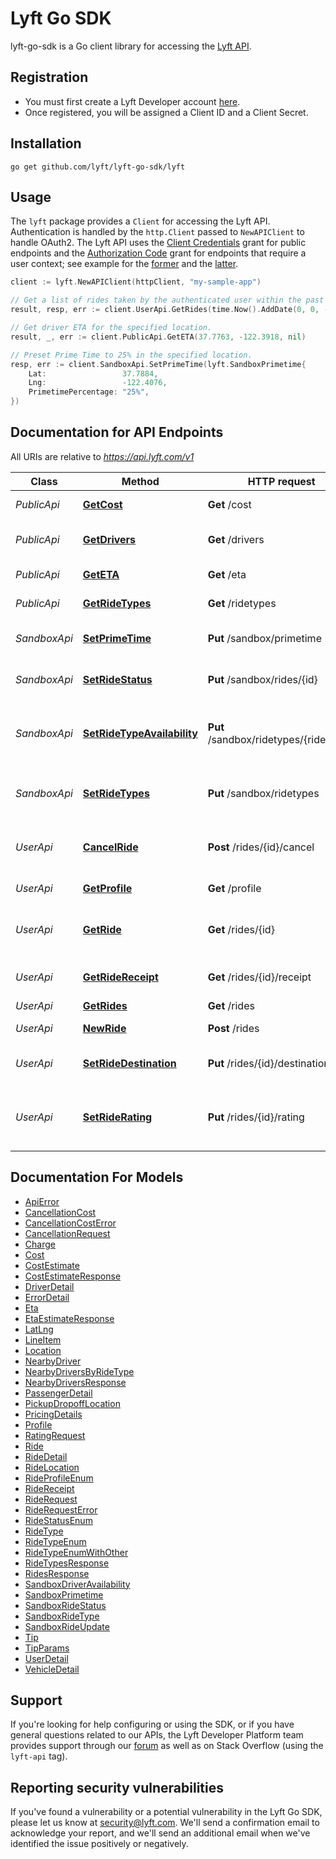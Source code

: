 # Lyft Go SDK

lyft-go-sdk is a Go client library for accessing the [Lyft API](https://developer.lyft.com/docs).

## Registration
- You must first create a Lyft Developer account [here](https://www.lyft.com/developers).
- Once registered, you will be assigned a Client ID and a Client Secret.

## Installation

```console
go get github.com/lyft/lyft-go-sdk/lyft
```

## Usage

The `lyft` package provides a `Client` for accessing the Lyft API. Authentication is handled by the `http.Client` passed to `NewAPIClient` to handle OAuth2. The Lyft API uses the [Client Credentials](https://developer.lyft.com/docs/authentication#section-client-credentials-2-legged-flow-for-public-endpoints) grant for public endpoints and the [Authorization Code](https://developer.lyft.com/docs/authentication#section-3-legged-flow-for-accessing-user-specific-endpoints) grant for endpoints that require a user context; see example for the [former](https://github.com/lyft/lyft-go-sdk/blob/master/examples/public/main.go) and the [latter](https://github.com/lyft/lyft-go-sdk/blob/master/examples/user/main.go). 

```go
client := lyft.NewAPIClient(httpClient, "my-sample-app")

// Get a list of rides taken by the authenticated user within the past 30 days.
result, resp, err := client.UserApi.GetRides(time.Now().AddDate(0, 0, -30), nil)

// Get driver ETA for the specified location.
result, _, err := client.PublicApi.GetETA(37.7763, -122.3918, nil)

// Preset Prime Time to 25% in the specified location.
resp, err := client.SandboxApi.SetPrimeTime(lyft.SandboxPrimetime{
	Lat:                 37.7884,
	Lng:                 -122.4076,
	PrimetimePercentage: "25%",
})
```

## Documentation for API Endpoints

All URIs are relative to *https://api.lyft.com/v1*

Class | Method | HTTP request | Description
------------ | ------------- | ------------- | -------------
*PublicApi* | [**GetCost**](https://github.com/lyft/lyft-go-sdk/tree/master/lyft/docs/PublicApi.md#getcost) | **Get** /cost | Cost estimates
*PublicApi* | [**GetDrivers**](https://github.com/lyft/lyft-go-sdk/tree/master/lyft/docs/PublicApi.md#getdrivers) | **Get** /drivers | Available drivers nearby
*PublicApi* | [**GetETA**](https://github.com/lyft/lyft-go-sdk/tree/master/lyft/docs/PublicApi.md#geteta) | **Get** /eta | Pickup ETAs
*PublicApi* | [**GetRideTypes**](https://github.com/lyft/lyft-go-sdk/tree/master/lyft/docs/PublicApi.md#getridetypes) | **Get** /ridetypes | Types of rides
*SandboxApi* | [**SetPrimeTime**](https://github.com/lyft/lyft-go-sdk/tree/master/lyft/docs/SandboxApi.md#setprimetime) | **Put** /sandbox/primetime | Preset Prime Time percentage
*SandboxApi* | [**SetRideStatus**](https://github.com/lyft/lyft-go-sdk/tree/master/lyft/docs/SandboxApi.md#setridestatus) | **Put** /sandbox/rides/{id} | Propagate ride through ride status
*SandboxApi* | [**SetRideTypeAvailability**](https://github.com/lyft/lyft-go-sdk/tree/master/lyft/docs/SandboxApi.md#setridetypeavailability) | **Put** /sandbox/ridetypes/{ride_type} | Driver availability for processing ride request
*SandboxApi* | [**SetRideTypes**](https://github.com/lyft/lyft-go-sdk/tree/master/lyft/docs/SandboxApi.md#setridetypes) | **Put** /sandbox/ridetypes | Preset types of rides for sandbox
*UserApi* | [**CancelRide**](https://github.com/lyft/lyft-go-sdk/tree/master/lyft/docs/UserApi.md#cancelride) | **Post** /rides/{id}/cancel | Cancel a ongoing requested ride
*UserApi* | [**GetProfile**](https://github.com/lyft/lyft-go-sdk/tree/master/lyft/docs/UserApi.md#getprofile) | **Get** /profile | The user&#39;s general info
*UserApi* | [**GetRide**](https://github.com/lyft/lyft-go-sdk/tree/master/lyft/docs/UserApi.md#getride) | **Get** /rides/{id} | Get the ride detail of a given ride ID
*UserApi* | [**GetRideReceipt**](https://github.com/lyft/lyft-go-sdk/tree/master/lyft/docs/UserApi.md#getridereceipt) | **Get** /rides/{id}/receipt | Get the receipt of the rides.
*UserApi* | [**GetRides**](https://github.com/lyft/lyft-go-sdk/tree/master/lyft/docs/UserApi.md#getrides) | **Get** /rides | List rides
*UserApi* | [**NewRide**](https://github.com/lyft/lyft-go-sdk/tree/master/lyft/docs/UserApi.md#newride) | **Post** /rides | Request a Lyft
*UserApi* | [**SetRideDestination**](https://github.com/lyft/lyft-go-sdk/tree/master/lyft/docs/UserApi.md#setridedestination) | **Put** /rides/{id}/destination | Update the destination of the ride
*UserApi* | [**SetRideRating**](https://github.com/lyft/lyft-go-sdk/tree/master/lyft/docs/UserApi.md#setriderating) | **Put** /rides/{id}/rating | Add the passenger&#39;s rating, feedback, and tip


## Documentation For Models

 - [ApiError](https://github.com/lyft/lyft-go-sdk/tree/master/lyft/docs/ApiError.md)
 - [CancellationCost](https://github.com/lyft/lyft-go-sdk/tree/master/lyft/docs/CancellationCost.md)
 - [CancellationCostError](https://github.com/lyft/lyft-go-sdk/tree/master/lyft/docs/CancellationCostError.md)
 - [CancellationRequest](https://github.com/lyft/lyft-go-sdk/tree/master/lyft/docs/CancellationRequest.md)
 - [Charge](https://github.com/lyft/lyft-go-sdk/tree/master/lyft/docs/Charge.md)
 - [Cost](https://github.com/lyft/lyft-go-sdk/tree/master/lyft/docs/Cost.md)
 - [CostEstimate](https://github.com/lyft/lyft-go-sdk/tree/master/lyft/docs/CostEstimate.md)
 - [CostEstimateResponse](https://github.com/lyft/lyft-go-sdk/tree/master/lyft/docs/CostEstimateResponse.md)
 - [DriverDetail](https://github.com/lyft/lyft-go-sdk/tree/master/lyft/docs/DriverDetail.md)
 - [ErrorDetail](https://github.com/lyft/lyft-go-sdk/tree/master/lyft/docs/ErrorDetail.md)
 - [Eta](https://github.com/lyft/lyft-go-sdk/tree/master/lyft/docs/Eta.md)
 - [EtaEstimateResponse](https://github.com/lyft/lyft-go-sdk/tree/master/lyft/docs/EtaEstimateResponse.md)
 - [LatLng](https://github.com/lyft/lyft-go-sdk/tree/master/lyft/docs/LatLng.md)
 - [LineItem](https://github.com/lyft/lyft-go-sdk/tree/master/lyft/docs/LineItem.md)
 - [Location](https://github.com/lyft/lyft-go-sdk/tree/master/lyft/docs/Location.md)
 - [NearbyDriver](https://github.com/lyft/lyft-go-sdk/tree/master/lyft/docs/NearbyDriver.md)
 - [NearbyDriversByRideType](https://github.com/lyft/lyft-go-sdk/tree/master/lyft/docs/NearbyDriversByRideType.md)
 - [NearbyDriversResponse](https://github.com/lyft/lyft-go-sdk/tree/master/lyft/docs/NearbyDriversResponse.md)
 - [PassengerDetail](https://github.com/lyft/lyft-go-sdk/tree/master/lyft/docs/PassengerDetail.md)
 - [PickupDropoffLocation](https://github.com/lyft/lyft-go-sdk/tree/master/lyft/docs/PickupDropoffLocation.md)
 - [PricingDetails](https://github.com/lyft/lyft-go-sdk/tree/master/lyft/docs/PricingDetails.md)
 - [Profile](https://github.com/lyft/lyft-go-sdk/tree/master/lyft/docs/Profile.md)
 - [RatingRequest](https://github.com/lyft/lyft-go-sdk/tree/master/lyft/docs/RatingRequest.md)
 - [Ride](https://github.com/lyft/lyft-go-sdk/tree/master/lyft/docs/Ride.md)
 - [RideDetail](https://github.com/lyft/lyft-go-sdk/tree/master/lyft/docs/RideDetail.md)
 - [RideLocation](https://github.com/lyft/lyft-go-sdk/tree/master/lyft/docs/RideLocation.md)
 - [RideProfileEnum](https://github.com/lyft/lyft-go-sdk/tree/master/lyft/docs/RideProfileEnum.md)
 - [RideReceipt](https://github.com/lyft/lyft-go-sdk/tree/master/lyft/docs/RideReceipt.md)
 - [RideRequest](https://github.com/lyft/lyft-go-sdk/tree/master/lyft/docs/RideRequest.md)
 - [RideRequestError](https://github.com/lyft/lyft-go-sdk/tree/master/lyft/docs/RideRequestError.md)
 - [RideStatusEnum](https://github.com/lyft/lyft-go-sdk/tree/master/lyft/docs/RideStatusEnum.md)
 - [RideType](https://github.com/lyft/lyft-go-sdk/tree/master/lyft/docs/RideType.md)
 - [RideTypeEnum](https://github.com/lyft/lyft-go-sdk/tree/master/lyft/docs/RideTypeEnum.md)
 - [RideTypeEnumWithOther](https://github.com/lyft/lyft-go-sdk/tree/master/lyft/docs/RideTypeEnumWithOther.md)
 - [RideTypesResponse](https://github.com/lyft/lyft-go-sdk/tree/master/lyft/docs/RideTypesResponse.md)
 - [RidesResponse](https://github.com/lyft/lyft-go-sdk/tree/master/lyft/docs/RidesResponse.md)
 - [SandboxDriverAvailability](https://github.com/lyft/lyft-go-sdk/tree/master/lyft/docs/SandboxDriverAvailability.md)
 - [SandboxPrimetime](https://github.com/lyft/lyft-go-sdk/tree/master/lyft/docs/SandboxPrimetime.md)
 - [SandboxRideStatus](https://github.com/lyft/lyft-go-sdk/tree/master/lyft/docs/SandboxRideStatus.md)
 - [SandboxRideType](https://github.com/lyft/lyft-go-sdk/tree/master/lyft/docs/SandboxRideType.md)
 - [SandboxRideUpdate](https://github.com/lyft/lyft-go-sdk/tree/master/lyft/docs/SandboxRideUpdate.md)
 - [Tip](https://github.com/lyft/lyft-go-sdk/tree/master/lyft/docs/Tip.md)
 - [TipParams](https://github.com/lyft/lyft-go-sdk/tree/master/lyft/docs/TipParams.md)
 - [UserDetail](https://github.com/lyft/lyft-go-sdk/tree/master/lyft/docs/UserDetail.md)
 - [VehicleDetail](https://github.com/lyft/lyft-go-sdk/tree/master/lyft/docs/VehicleDetail.md)


## Support

If you're looking for help configuring or using the SDK, or if you have general questions related to our APIs, the Lyft Developer Platform team provides support through our [forum](https://developer.lyft.com/discuss) as well as on Stack Overflow (using the `lyft-api` tag).

## Reporting security vulnerabilities

If you've found a vulnerability or a potential vulnerability in the Lyft Go SDK,
please let us know at security@lyft.com. We'll send a confirmation email to
acknowledge your report, and we'll send an additional email when we've
identified the issue positively or negatively.